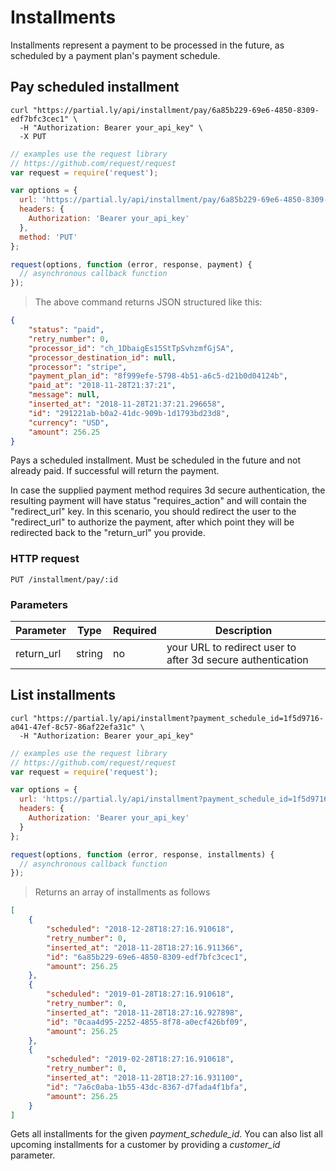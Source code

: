 # Installments

Installments represent a payment to be processed in the future, as scheduled by a payment plan's payment schedule.

## Pay scheduled installment

```shell
curl "https://partial.ly/api/installment/pay/6a85b229-69e6-4850-8309-edf7bfc3cec1" \
  -H "Authorization: Bearer your_api_key" \
  -X PUT
```

```javascript
// examples use the request library
// https://github.com/request/request
var request = require('request');

var options = {
  url: 'https://partial.ly/api/installment/pay/6a85b229-69e6-4850-8309-edf7bfc3cec1',
  headers: {
    Authorization: 'Bearer your_api_key'
  },
  method: 'PUT'
};

request(options, function (error, response, payment) {
  // asynchronous callback function
});
```

> The above command returns JSON structured like this:

```json
{
    "status": "paid",
    "retry_number": 0,
    "processor_id": "ch_1DbaigEs15StTpSvhzmfGjSA",
    "processor_destination_id": null,
    "processor": "stripe",
    "payment_plan_id": "8f999efe-5798-4b51-a6c5-d21b0d04124b",
    "paid_at": "2018-11-28T21:37:21",
    "message": null,
    "inserted_at": "2018-11-28T21:37:21.296658",
    "id": "291221ab-b0a2-41dc-909b-1d1793bd23d8",
    "currency": "USD",
    "amount": 256.25
}
```

Pays a scheduled installment. Must be scheduled in the future and not already paid. If successful will return the payment.

In case the supplied payment method requires 3d secure authentication, the resulting payment will have status "requires_action" and will contain the "redirect_url" key. In this scenario, you should redirect the user to the "redirect_url" to authorize the payment, after which point they will be redirected back to the "return_url" you provide.

### HTTP request

`PUT /installment/pay/:id`

### Parameters
Parameter | Type | Required | Description
--------- | -----------  | -------- | ------
return_url | string | no | your URL to redirect user to after 3d secure authentication

## List installments

```shell
curl "https://partial.ly/api/installment?payment_schedule_id=1f5d9716-a041-47ef-8c57-86af22efa31c" \
  -H "Authorization: Bearer your_api_key"
```

```javascript
// examples use the request library
// https://github.com/request/request
var request = require('request');

var options = {
  url: 'https://partial.ly/api/installment?payment_schedule_id=1f5d9716-a041-47ef-8c57-86af22efa31c',
  headers: {
    Authorization: 'Bearer your_api_key'
  }
};

request(options, function (error, response, installments) {
  // asynchronous callback function
});
```
> Returns an array of installments as follows

```json
[
    {
        "scheduled": "2018-12-28T18:27:16.910618",
        "retry_number": 0,
        "inserted_at": "2018-11-28T18:27:16.911366",
        "id": "6a85b229-69e6-4850-8309-edf7bfc3cec1",
        "amount": 256.25
    },
    {
        "scheduled": "2019-01-28T18:27:16.910618",
        "retry_number": 0,
        "inserted_at": "2018-11-28T18:27:16.927898",
        "id": "0caa4d95-2252-4855-8f78-a0ecf426bf09",
        "amount": 256.25
    },
    {
        "scheduled": "2019-02-28T18:27:16.910618",
        "retry_number": 0,
        "inserted_at": "2018-11-28T18:27:16.931100",
        "id": "7a6c0aba-1b55-43dc-8367-d7fada4f1bfa",
        "amount": 256.25
    }
]
```

Gets all installments for the given *payment_schedule_id*. You can also list all upcoming installments for a customer by providing a *customer_id* parameter.
